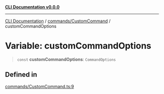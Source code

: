 [**CLI Documentation v0.0.0**](../../../README.md)

***

[CLI Documentation](../../../modules.md) / [commands/CustomCommand](../README.md) / customCommandOptions

# Variable: customCommandOptions

> `const` **customCommandOptions**: `CommandOptions`

## Defined in

[commands/CustomCommand.ts:9](https://github.com/stonemjs/cli/blob/b2251afafa869f82f017c134bddb19013c7883b6/src/commands/CustomCommand.ts#L9)
